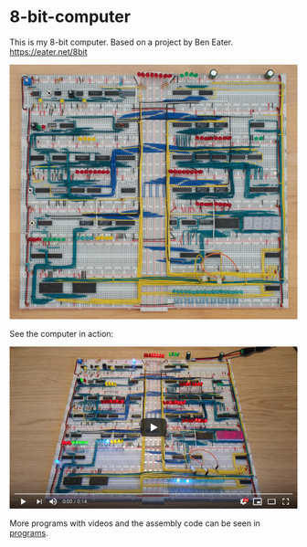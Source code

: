 # 8-bit-computer

This is my 8-bit computer. Based on a project by Ben Eater. https://eater.net/8bit

<a href="resources/8-bit-computer.jpg"><img src="resources/8-bit-computer-600w.jpg"/></a>

See the computer in action:
 
[![YouTube video of computer](resources/yt-fibonacci-thumb.png)](https://www.youtube.com/watch?v=DTxpwynaN34 "Click to play")

More programs with videos and the assembly code can be seen in [programs](programs).
